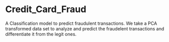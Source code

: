 # Credit_Card_Fraud
A Classification model to predict fraudulent transactions.
We take a PCA transformed data set to analyze and predict the fraudelent transactions and differentiate it from the legit ones.
